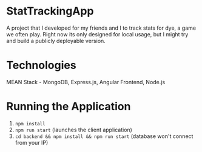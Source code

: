 # StatTrackingApp
A project that I developed for my friends and I to track stats for dye, a game we often play. Right now its only designed for local usage, but I might try and build a publicly deployable version.

# Technologies
MEAN Stack - MongoDB, Express.js, Angular Frontend, Node.js

# Running the Application
1. `npm install`
2. `npm run start` (launches the client application)
3. `cd backend && npm install && npm run start` (database won't connect from your IP)
